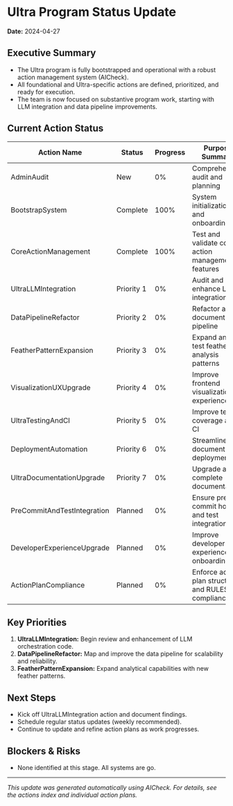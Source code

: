 # Ultra Program Status Update

**Date:** 2024-04-27

## Executive Summary

- The Ultra program is fully bootstrapped and operational with a robust action management system (AICheck).
- All foundational and Ultra-specific actions are defined, prioritized, and ready for execution.
- The team is now focused on substantive program work, starting with LLM integration and data pipeline improvements.

## Current Action Status

| Action Name                  | Status      | Progress | Purpose Summary                                      |
|-----------------------------|-------------|----------|-----------------------------------------------------|
| AdminAudit                   | New         | 0%       | Comprehensive audit and planning                     |
| BootstrapSystem              | Complete    | 100%     | System initialization and onboarding                 |
| CoreActionManagement         | Complete    | 100%     | Test and validate core action management features    |
| UltraLLMIntegration          | Priority 1  | 0%       | Audit and enhance LLM integration                    |
| DataPipelineRefactor         | Priority 2  | 0%       | Refactor and document data pipeline                  |
| FeatherPatternExpansion      | Priority 3  | 0%       | Expand and test feather analysis patterns            |
| VisualizationUXUpgrade       | Priority 4  | 0%       | Improve frontend visualization experience            |
| UltraTestingAndCI            | Priority 5  | 0%       | Improve test coverage and CI                         |
| DeploymentAutomation         | Priority 6  | 0%       | Streamline and document deployment                   |
| UltraDocumentationUpgrade    | Priority 7  | 0%       | Upgrade and complete documentation                   |
| PreCommitAndTestIntegration  | Planned     | 0%       | Ensure pre-commit hooks and test integration         |
| DeveloperExperienceUpgrade   | Planned     | 0%       | Improve developer experience and onboarding          |
| ActionPlanCompliance         | Planned     | 0%       | Enforce action plan structure and RULES.md compliance|

## Key Priorities

1. **UltraLLMIntegration:** Begin review and enhancement of LLM orchestration code.
2. **DataPipelineRefactor:** Map and improve the data pipeline for scalability and reliability.
3. **FeatherPatternExpansion:** Expand analytical capabilities with new feather patterns.

## Next Steps

- Kick off UltraLLMIntegration action and document findings.
- Schedule regular status updates (weekly recommended).
- Continue to update and refine action plans as work progresses.

## Blockers & Risks

- None identified at this stage. All systems are go.

---
_This update was generated automatically using AICheck. For details, see the actions index and individual action plans._

